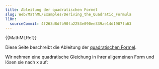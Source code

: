 ```yaml
---
title: Ableitung der quadratischen Formel
slug: Web/MathML/Examples/Deriving_the_Quadratic_Formula
l10n:
  sourceCommit: 4f263d8dfb90fa2253e090ee339ae14d1907fa63
---
```


{{MathMLRef}}

Diese Seite beschreibt die Ableitung der [quadratischen Formel](https://en.wikipedia.org/wiki/Quadratic_formula).

Wir nehmen eine quadratische Gleichung in ihrer allgemeinen Form und lösen sie nach x auf:
